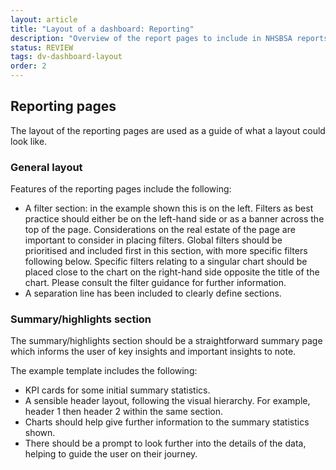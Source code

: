 ```yaml
---
layout: article
title: "Layout of a dashboard: Reporting"
description: "Overview of the report pages to include in NHSBSA reports"
status: REVIEW
tags: dv-dashboard-layout
order: 2
---
```

## Reporting pages  
  
The layout of the reporting pages are used as a guide of what a layout could look like.  

### General layout  
  
Features of the reporting pages include the following:

- A filter section: in the example shown this is on the left. Filters as best practice should either be on the left-hand side or as a banner across the top of the page. Considerations on the real estate of the page are important to consider in placing filters. Global filters should be prioritised and included first in this section, with more specific filters following below. Specific filters relating to a singular chart should be placed close to the chart on the right-hand side opposite the title of the chart. Please consult the filter guidance for further information.
- A separation line has been included to clearly define sections.  
  
### Summary/highlights section  
  
The summary/highlights section should be a straightforward summary page which informs the user of key insights and important insights to note.  
  
The example template includes the following:

- KPI cards for some initial summary statistics.
- A sensible header layout, following the visual hierarchy. For example, header 1 then header 2 within the same section.
- Charts should help give further information to the summary statistics shown.
- There should be a prompt to look further into the details of the data, helping to guide the user on their journey.